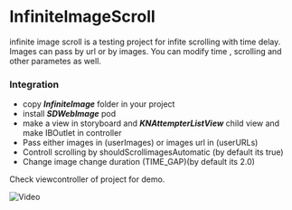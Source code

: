 # InfiniteImageScroll
infinite image scroll is a testing project for infite scrolling with time delay. Images can pass by url or by images. You can modify time , scrolling and other parametes as well. 



### Integration

- copy ***InfiniteImage*** folder in your project
- install ***SDWebImage*** pod
- make a view in storyboard  and ***KNAttempterListView*** child view and make IBOutlet in controller
- Pass either images in (userImages) or images url in (userURLs)
- Controll scrolling by shouldScrollimagesAutomatic (by default its true)
- Change  image change duration (TIME_GAP)(by default its 2.0)

Check viewcontroller of project for demo.




![Video](https://res.cloudinary.com/dlikzl3m2/video/upload/v1543350134/Github/Infinite-image.gif)